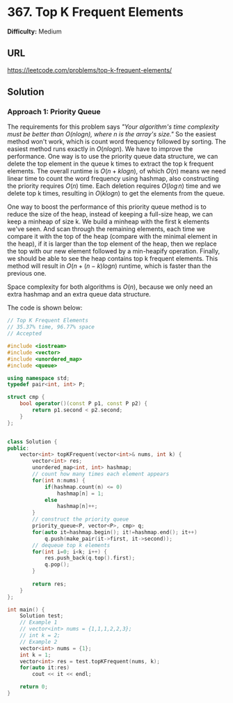 # 367. Top K Frequent Elements
**Difficulty:** Medium

## URL

https://leetcode.com/problems/top-k-frequent-elements/



## Solution

### Approach 1: Priority Queue

The requirements for this problem says *"Your algorithm's time complexity must be better than $O(nlog n)$, where $n$ is the array's size."* So the easiest method won't work, which is count word frequency followed by sorting. The easiest method runs exactly in $O(n log n)$. We have to improve the performance. One way is to use the priority queue data structure, we can delete the top element in the queue k times to extract the top k frequent elements. The overall runtime is $O(n+klog n)$, of which $O(n)$ means we need linear time to count the word frequency using hashmap, also constructing the priority requires $O(n)$ time. Each deletion requires $O(log \, n)$ time and we delete top k times, resulting in $O(klog n)$ to get the elements from the queue.

One way to boost the performance of this priority queue method is to reduce the size of the heap, instead of keeping a full-size heap, we can keep a minheap of size k. We build a minheap with the first k elements we've seen. And scan through the remaining elements, each time we compare it with the top of the heap (compare with the minimal element in the heap), if it is larger than the top element of the heap, then we replace the top with our new element followed by a min-heapify operation. Finally, we should be able to see  the heap contains top k frequent elements. This method will result in $O(n+(n-k)log n)$ runtime, which is faster than the previous one.

Space complexity for both algorithms is $O(n)$, because we only need an extra hashmap and an extra queue data structure.

The code is shown below:

```c++
// Top K Frequent Elements
// 35.37% time, 96.77% space
// Accepted

#include <iostream>
#include <vector>
#include <unordered_map>
#include <queue>

using namespace std;
typedef pair<int, int> P;

struct cmp {
    bool operator()(const P p1, const P p2) {
        return p1.second < p2.second;
    }
};


class Solution {
public:
    vector<int> topKFrequent(vector<int>& nums, int k) {
        vector<int> res;
        unordered_map<int, int> hashmap;
        // count how many times each element appears
        for(int n:nums) {
            if(hashmap.count(n) <= 0)
                hashmap[n] = 1;
            else
                hashmap[n]++;
        }
        // construct the priority queue
        priority_queue<P, vector<P>, cmp> q;
        for(auto it=hashmap.begin(); it!=hashmap.end(); it++)
            q.push(make_pair(it->first, it->second));
        // dequeue top k elements
        for(int i=0; i<k; i++) {
            res.push_back(q.top().first);
            q.pop();
        }
        
        return res;
    }
};

int main() {
    Solution test;
    // Example 1
    // vector<int> nums = {1,1,1,2,2,3};
    // int k = 2;
    // Example 2
    vector<int> nums = {1};
    int k = 1;
    vector<int> res = test.topKFrequent(nums, k);
    for(auto it:res)
        cout << it << endl;

    return 0;
}
```


